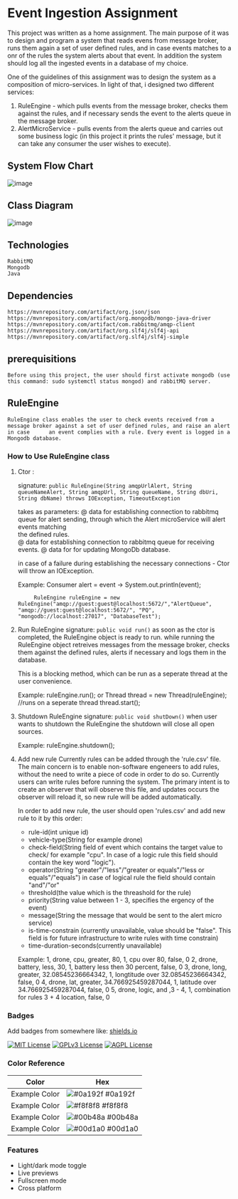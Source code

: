 # Event Ingestion Assignment
This project was written as a home assignment. The main purpose of it was to design and program a system that reads evens from message broker, runs them again a set of user defined rules, and in case events matches to a onr of the rules the system alerts about that event. In addition the system should log all the ingested events in a database of my choice.

One of the guidelines of this assignment was to design the system as a composition of micro-services. In light of that, i designed two different services:
1. RuleEngine - which pulls events from the message broker, checks them against the rules, and if necessary sends the event to the alerts queue in the message broker.
2. AlertMicroService - pulls events from the alerts queue and carries out some business logic (in this project it prints the rules' message, but it can take any consumer the user wishes to execute).

## System Flow Chart
![image](https://github.com/avivS12/ruleEngine/assets/150012956/5c8b3694-22b1-4a3a-9a5e-dd7ab380a14a)

## Class Diagram
![image](https://github.com/avivS12/ruleEngine/assets/150012956/f951437d-8327-47fd-8eec-3ee48c1e5616)

## Technologies
    RabbitMQ
    Mongodb
    Java

## Dependencies
    https://mvnrepository.com/artifact/org.json/json
    https://mvnrepository.com/artifact/org.mongodb/mongo-java-driver
    https://mvnrepository.com/artifact/com.rabbitmq/amqp-client
    https://mvnrepository.com/artifact/org.slf4j/slf4j-api
    https://mvnrepository.com/artifact/org.slf4j/slf4j-simple

## prerequisitions
    Before using this project, the user should first activate mongodb (use this command: sudo systemctl status mongod) and rabbitMQ server.

    
## RuleEngine
    RuleEngine class enables the user to check events received from a message broker against a set of user defined rules, and raise an alert in case      an event complies with a rule. Every event is logged in a Mongodb database. 


### How to Use RuleEngine class

1. Ctor :
     
   signature: ```public RuleEngine(String amqpUrlAlert, String queueNameAlert, String amqpUrl, String queueName, String dbUri, String dbName) throws IOException, TimeoutException```
   
    takes as parameters:
    @ data for establishing connection to rabbitmq queue for alert sending, through which the Alert microService will alert events matching    
    the defined rules.  
    @ data for establishing connection to rabbitmq queue for receiving events.
    @ data for for updating MongoDb database.
    
    in case of a failure during establishing the necessary connections - Ctor will 
    throw an IOException.
    
    Example:
            Consumer<String> alert = event -> System.out.println(event);

            RuleEngine ruleEngine = new RuleEngine("amqp://guest:guest@localhost:5672/","AlertQueue", "amqp://guest:guest@localhost:5672/", "PQ", "mongodb://localhost:27017", "DatabaseTest");

     
2. Run RuleEngine
   signature: ```public void run()```
    as soon as the ctor is completed, the RuleEngine object is ready to run. 
    while running the RuleEngine object retreives messages from the message broker, 
    checks them against the defined rules, alerts if necessary and logs them in the  
    database.

    This is a blocking method, which can be run as a seperate thread at the user 
    convenience.
    
    Example:
        ruleEngine.run();
        or
        Thread thread = new Thread(ruleEngine); //runs on a seperate thread
        thread.start();


3. Shutdown RuleEngine
   signature: ```public void shutDown()```
    when user wants to shutdown the RuleEngine the shutdown will close all open sources.

    Example:
        ruleEngine.shutdown();
    
    
4. Add new rule
   Currently rules can be added through the 'rule.csv' file. The main concern is to enable non-software engeneers to add rules, without the need to write a piece of code in order to do so. Currently users can write rules before running the system. The primary intent is to create an observer that will observe this file, and updates occurs the observer will reload it, so new rule will be added automatically.
   
   In order to add new rule, the user should open 'rules.csv' and add new rule to it by this order:
   * rule-id(int unique id)
   * vehicle-type(String for example drone)
   * check-field(String field of event which contains the target value to check/ for example "cpu". In case of a logic rule this field should contain the key word "logic").
   * operator(String "greater"/"less"/"greater or equals"/"less or equals"/"equals") in case of logical rule the field should contain "and"/"or"
   * threshold(the value which is the threashold for the rule)
   * priority(String value between 1 - 3, specifies the ergency of the event)
   * message(String the message that would be sent to the alert micro service)
   * is-time-constrain (currently unavailable, value should be "false". This field is for future infrastructure to write rules with time constrain)
   * time-duration-seconds(currently unavailable)


    Example:
       1, drone, cpu, greater, 80, 1, cpu over 80, false, 0
       2, drone, battery, less, 30, 1, battery less then 30 percent, false, 0
       3, drone, long, greater, 32.08545236664342, 1, longtitude over 32.08545236664342, false, 0
       4, drone, lat, greater, 34.766925459287044, 1, latitude over 34.766925459287044, false, 0
       5, drone, logic, and ,3 - 4, 1, combination for rules 3 + 4 location, false, 0

### Badges

Add badges from somewhere like: [shields.io](https://shields.io/)

[![MIT License](https://img.shields.io/badge/License-MIT-green.svg)](https://choosealicense.com/licenses/mit/)
[![GPLv3 License](https://img.shields.io/badge/License-GPL%20v3-yellow.svg)](https://opensource.org/licenses/)
[![AGPL License](https://img.shields.io/badge/license-AGPL-blue.svg)](http://www.gnu.org/licenses/agpl-3.0)

### Color Reference

| Color             | Hex                                                                |
| ----------------- | ------------------------------------------------------------------ |
| Example Color | ![#0a192f](https://via.placeholder.com/10/0a192f?text=+) #0a192f |
| Example Color | ![#f8f8f8](https://via.placeholder.com/10/f8f8f8?text=+) #f8f8f8 |
| Example Color | ![#00b48a](https://via.placeholder.com/10/00b48a?text=+) #00b48a |
| Example Color | ![#00d1a0](https://via.placeholder.com/10/00b48a?text=+) #00d1a0 |


### Features

- Light/dark mode toggle
- Live previews
- Fullscreen mode
- Cross platform

